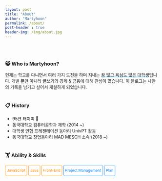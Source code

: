 ```yaml
---
layout: post
title: "About"
author: "Martyhoon"
permalink: /about/
post-header : true
header-img: /img/about.jpg
---
```


<style>
.developer {
    display : inline-block;
    border-radius: 5px ;
    border-style : solid;
    border-color :  #FF9100;
    border-width : 1px;
    padding: 5px;
    font-size: 0.75rem;
    color:  #FF9100;
    background-color: #fff;
    line-height: 2;
    transition: 0.5s;
}

.business{
     display : inline-block;
     border-radius: 5px ;
    border-style : solid;
    border-color :  #148CFF;
      border-width : 1px;
    padding: 5px;
    font-size: 0.75rem;
    color:#148CFF;
    background-color: #fff;
    line-height: 2;
    transition: 0.5s;



}

</style>

<br><br>
### &#128568; Who is Martyhoon?

현재는 학교를 다니면서 여러 가지 도전을 하며 지내는 <span style ="border-bottom : 3px soild #be4e7f8; box-shadow : inset 0 -4px 0 #b4e7f8;">꿈 많고 욕심도 많은 대학생</span>입니다. 개발 뿐만 아니라 글쓰기와 경제 & 금융에 대해 관심이 많습니다. 이 블로그는 나만의 기록을 남기고 싶어서 개설하게 되었습니다.
<br><br>

###  &#128203; History

* 95년 돼지띠 🐖
* 동국대학교 컴퓨터공학과 재학 (2014 ~)
* 대학생 연합 프레젠테이션 동아리 UnivPT 활동
* 동국대학교 창업동아리 MAD MESCH 소속 (2018 ~)
<br><br>

### &#127947; Ability & Skills

<ul style="list-style-type: none; margin: 0; padding: 0;">
<li class ="developer">JavaScript </li>
<li class ="developer">Java </li>
<li class ="developer">Front-End</li>
<li class ="business"> Project Management</li>
<li class ="business">Plan</li >
</ul>
